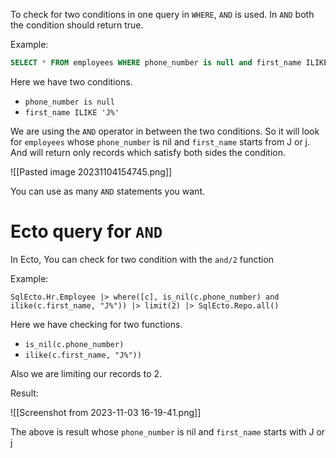 To check for two conditions in one query in `WHERE`,  `AND` is used. In `AND` both the condition should return true.  

Example:

``` SQL
SELECT * FROM employees WHERE phone_number is null and first_name ILIKE 'J%';
```

Here we have two conditions. 

- `phone_number is null`
- `first_name ILIKE 'J%'`

We are using the `AND` operator in between the two conditions. So it will look for `employees` whose `phone_number` is nil and `first_name` starts from J or j.  And will return only records which satisfy both sides the condition.

![[Pasted image 20231104154745.png]]

You can use as many `AND` statements you want.

# Ecto query for `AND`

In Ecto, You can check for two condition with the `and/2` function

Example:

``` Ecto
SqlEcto.Hr.Employee |> where([c], is_nil(c.phone_number) and ilike(c.first_name, "J%")) |> limit(2) |> SqlEcto.Repo.all()
```

Here we have checking for two functions.

-  `is_nil(c.phone_number)` 
- `ilike(c.first_name, "J%"))`

Also we are limiting our records to 2. 

Result:

![[Screenshot from 2023-11-03 16-19-41.png]]

The above is result whose `phone_number` is nil and `first_name` starts with J or j